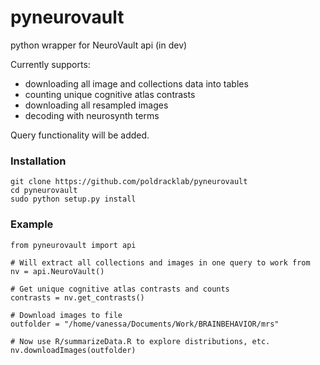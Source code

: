 # pyneurovault

python wrapper for NeuroVault api (in dev)

Currently supports: 
- downloading all image and collections data into tables
- counting unique cognitive atlas contrasts
- downloading all resampled images
- decoding with neurosynth terms

Query functionality will be added.

### Installation

    git clone https://github.com/poldracklab/pyneurovault
    cd pyneurovault
    sudo python setup.py install

### Example

    from pyneurovault import api

    # Will extract all collections and images in one query to work from
    nv = api.NeuroVault()

    # Get unique cognitive atlas contrasts and counts
    contrasts = nv.get_contrasts()

    # Download images to file
    outfolder = "/home/vanessa/Documents/Work/BRAINBEHAVIOR/mrs"

    # Now use R/summarizeData.R to explore distributions, etc.
    nv.downloadImages(outfolder)
